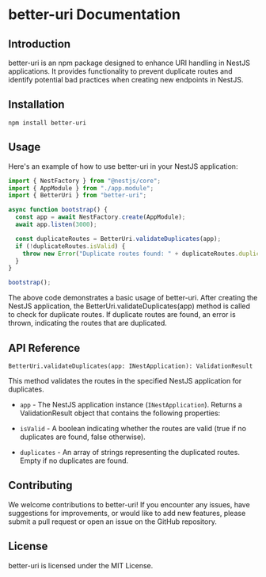# better-uri Documentation

## Introduction

better-uri is an npm package designed to enhance URI handling in NestJS applications. It provides functionality to prevent duplicate routes and identify potential bad practices when creating new endpoints in NestJS.

## Installation

```shell
npm install better-uri
```

## Usage

Here's an example of how to use better-uri in your NestJS application:

```typescript
import { NestFactory } from "@nestjs/core";
import { AppModule } from "./app.module";
import { BetterUri } from "better-uri";

async function bootstrap() {
  const app = await NestFactory.create(AppModule);
  await app.listen(3000);

  const duplicateRoutes = BetterUri.validateDuplicates(app);
  if (!duplicateRoutes.isValid) {
    throw new Error("Duplicate routes found: " + duplicateRoutes.duplicates);
  }
}

bootstrap();
```

The above code demonstrates a basic usage of better-uri. After creating the NestJS application, the BetterUri.validateDuplicates(app) method is called to check for duplicate routes. If duplicate routes are found, an error is thrown, indicating the routes that are duplicated.

## API Reference

`BetterUri.validateDuplicates(app: INestApplication): ValidationResult`

This method validates the routes in the specified NestJS application for duplicates.

- `app` - The NestJS application instance (`INestApplication`).
  Returns a ValidationResult object that contains the following properties:

- `isValid` - A boolean indicating whether the routes are valid (true if no duplicates are found, false otherwise).

- `duplicates` - An array of strings representing the duplicated routes. Empty if no duplicates are found.

## Contributing

We welcome contributions to better-uri! If you encounter any issues, have suggestions for improvements, or would like to add new features, please submit a pull request or open an issue on the GitHub repository.

## License

better-uri is licensed under the MIT License.
